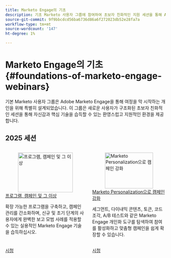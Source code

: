```yaml
---
title: Marketo Engage의 기초
description: 기초 Marketo 사용자 그룹에 참여하여 초보자 친화적인 지원 세션을 통해 Adobe Marketo Engage에 대한 자신감과 핵심 기술을 습득하십시오.
source-git-commit: 9f9bbcdcd56ba6736d86a6f272023db52e28fa7a
workflow-type: tm+mt
source-wordcount: '147'
ht-degree: 1%

---
```



# Marketo Engage의 기초 {#foundations-of-marketo-engage-webinars}

기본 Marketo 사용자 그룹은 Adobe Marketo Engage을 통해 여정을 막 시작하는 개인을 위해 특별히 설계되었습니다. 이 그룹은 새로운 사용자가 구조화된 초보자 친화적인 세션을 통해 자신감과 핵심 기술을 습득할 수 있는 환영스럽고 지원적인 환경을 제공합니다.

## 2025 세션

<!-- CARDS  ****

{cta = Watch}

* 2025/programs-campaigns.md
* 2025/campaigns-with-marketo-personalization.md


-->
<!-- START CARDS HTML - DO NOT MODIFY BY HAND -->
<div class="columns">
    <div class="column is-half-tablet is-half-desktop is-one-third-widescreen" aria-label="Programs, Campaigns & Beyond">
        <div class="card" style="height: 100%; display: flex; flex-direction: column; height: 100%;">
            <div class="card-image">
                <figure class="image x-is-16by9">
                    <a href="2025/programs-campaigns.md" title="프로그램, 캠페인 및 그 이상" target="_blank" rel="referrer">
                        <img class="is-bordered-r-small" src="https://video.tv.adobe.com/v/3464499/?format=jpeg&nocache=1754072218497" alt="프로그램, 캠페인 및 그 이상"
                             style="width: 100%; aspect-ratio: 16 / 9; object-fit: cover; overflow: hidden; display: block; margin: auto;">
                    </a>
                </figure>
            </div>
            <div class="card-content is-padded-small" style="display: flex; flex-direction: column; flex-grow: 1; justify-content: space-between;">
                <div class="top-card-content">
                    <p class="headline is-size-6 has-text-weight-bold">
                        <a href="2025/programs-campaigns.md" target="_blank" rel="referrer" title="프로그램, 캠페인 및 그 이상">프로그램, 캠페인 및 그 이상</a>
                    </p>
                    <p class="is-size-6">확장 가능한 프로그램을 구축하고, 캠페인 관리를 간소화하며, 신규 및 초기 단계의 사용자에게 완벽한 보고 모범 사례를 적용할 수 있는 실용적인 Marketo Engage 기술을 습득하십시오.</p>
                </div>
                <a href="2025/programs-campaigns.md" target="_blank" rel="referrer" class="spectrum-Button spectrum-Button--outline spectrum-Button--primary spectrum-Button--sizeM" style="align-self: flex-start; margin-top: 1rem;">
                    <span class="spectrum-Button-label has-no-wrap has-text-weight-bold">시청</span>
                </a>
            </div>
        </div>
    </div>
    <div class="column is-half-tablet is-half-desktop is-one-third-widescreen" aria-label="Powering Campaigns with Marketo Personalization">
        <div class="card" style="height: 100%; display: flex; flex-direction: column; height: 100%;">
            <div class="card-image">
                <figure class="image x-is-16by9">
                    <a href="2025/campaigns-with-marketo-personalization.md" title="Marketo Personalization으로 캠페인 강화" target="_blank" rel="referrer">
                        <img class="is-bordered-r-small" src="https://video.tv.adobe.com/v/3464791/?format=jpeg&nocache=1754072218516" alt="Marketo Personalization으로 캠페인 강화"
                             style="width: 100%; aspect-ratio: 16 / 9; object-fit: cover; overflow: hidden; display: block; margin: auto;">
                    </a>
                </figure>
            </div>
            <div class="card-content is-padded-small" style="display: flex; flex-direction: column; flex-grow: 1; justify-content: space-between;">
                <div class="top-card-content">
                    <p class="headline is-size-6 has-text-weight-bold">
                        <a href="2025/campaigns-with-marketo-personalization.md" target="_blank" rel="referrer" title="Marketo Personalization으로 캠페인 강화">Marketo Personalization으로 캠페인 강화</a>
                    </p>
                    <p class="is-size-6">세그먼트, 다이내믹 콘텐츠, 토큰, 코드 조각, A/B 테스트와 같은 Marketo Engage 개인화 도구를 탐색하여 참여를 활성화하고 맞춤형 캠페인을 쉽게 확장할 수 있습니다.</p>
                </div>
                <a href="2025/campaigns-with-marketo-personalization.md" target="_blank" rel="referrer" class="spectrum-Button spectrum-Button--outline spectrum-Button--primary spectrum-Button--sizeM" style="align-self: flex-start; margin-top: 1rem;">
                    <span class="spectrum-Button-label has-no-wrap has-text-weight-bold">시청</span>
                </a>
            </div>
        </div>
    </div>
</div>
<!-- END CARDS HTML - DO NOT MODIFY BY HAND -->




